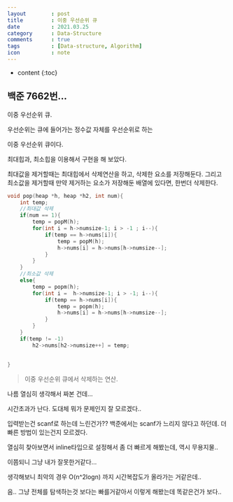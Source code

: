 ```yaml
---
layout        : post
title         : 이중 우선순위 큐
date          : 2021.03.25
category      : Data-Structure
comments      : true
tags          : [Data-structure, Algorithm]
icon          : note
---
```


* content
{:toc}

## 백준 7662번...

이중 우선순위 큐.

우선순위는 큐에 들어가는 정수값 자체를 우선순위로 하는

이중 우선순위 큐이다.

최대힙과, 최소힙을 이용해서 구현을 해 보았다.

최대값을 제거할때는 최대힙에서 삭제연산을 하고, 삭제한 요소를 저장해둔다.
그리고 최소값을 제거할때 만약 제거하는 요소가 저장해둔 배열에 있다면, 한번더 삭제한다.

```C++
void pop(heap *h, heap *h2, int num){
    int temp;
    //최대값 삭제
    if(num == 1){
        temp = popM(h);
        for(int i = h->numsize-1; i > -1 ; i--){
            if(temp == h->nums[i]){
                temp = popM(h);
                h->nums[i] = h->nums[h->numsize--];
            }
        }
    }
    //최소값 삭제
    else{
        temp = popm(h);
        for(int i =  h->numsize-1; i > -1; i--){
            if(temp == h->nums[i]){
                temp = popm(h);
                h->nums[i] = h->nums[h->numsize--];
            }
        }
    }
    if(temp != -1)
        h2->nums[h2->numsize++] = temp;
    
    
}
```
> 이중 우선순위 큐에서 삭제하는 연산.

나름 열심히 생각해서 짜본 건데...

시간초과가 난다. 도대체 뭐가 문제인지 잘 모르겠다..

입력받는건  scanf로 하는데 느린건가??
백준에서는  scanf가 느리지 않다고 하던데. 더 빠른 방법이 있는건지 모르겠다.

열심히 찾아보면서 inline타입으로 설정해서 좀 더 빠르게 해봤는데, 역시 무용지물..

이쯤되니 그냥 내가 잘못한거같다...

생각해보니 최악의 경우 O(n^2logn) 까지 시간복잡도가 올라가는 거같은데..

음.. 그냥 전체를 탐색하는것 보다는 빠를거같아서 이렇게 해봤는데 똑같은건가 보다..
